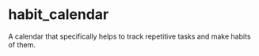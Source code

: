 # habit_calendar
A calendar that specifically helps to track repetitive tasks and make habits of them.
